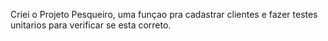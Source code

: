 Criei o Projeto Pesqueiro, uma funçao pra cadastrar clientes e fazer testes unitarios para verificar se esta correto.
